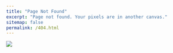 ```yaml
---
title: "Page Not Found"
excerpt: "Page not found. Your pixels are in another canvas."
sitemap: false
permalink: /404.html
---
```


![](https://encrypted-tbn0.gstatic.com/images?q=tbn:ANd9GcSNzOsgqBE8EhznmAsjOugsL0nEOy4GdjDmig&usqp=CAU)
